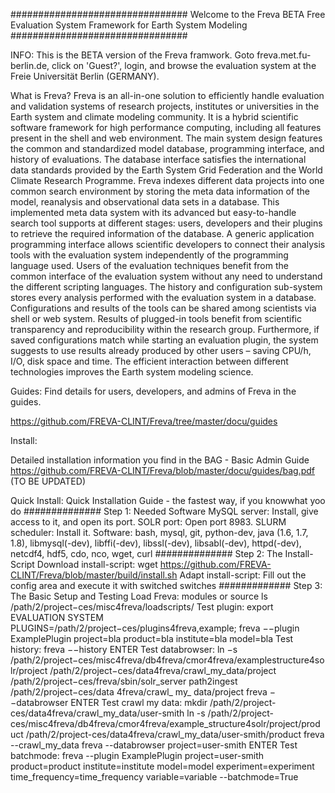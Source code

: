 ################################
Welcome to the Freva BETA
Free Evaluation System Framework for Earth System Modeling
################################

INFO:
This is the BETA version of the Freva framwork. Goto freva.met.fu-berlin.de, click on 'Guest?', login, and browse the evaluation system at the Freie Universität Berlin (GERMANY).

What is Freva?
Freva is an all-in-one solution to efficiently handle evaluation and validation systems of research projects, institutes or universities in the Earth system and climate modeling community. It is a hybrid scientific software framework for high performance computing, including all features present in the shell and web environment. The main system design features the common and standardized model database, programming interface, and history of evaluations. The database interface satisfies the international data standards provided by the Earth System Grid Federation and the World Climate Research Programme. Freva indexes different data projects into one common search environment by storing the meta data information of the model, reanalysis and observational data sets in a database. This implemented meta data system with its advanced but easy-to-handle search tool supports at different stages: users, developers and their plugins to retrieve the required information of the database. A generic application programming interface allows scientific developers to connect their analysis tools with the evaluation system independently of the programming language used. Users of the evaluation techniques benefit from the common interface of the evaluation system without any need to understand the different scripting languages. The history and configuration sub-system stores every analysis performed with the evaluation system in a database. Configurations and results of the tools can be shared among scientists via shell or web system. Results of plugged-in tools benefit from scientific transparency and reproducibility within the research group. Furthermore, if saved configurations match while starting an evaluation plugin, the system suggests to use results already produced by other users – saving CPU/h, I/O, disk space and time. The efficient interaction between different technologies improves the Earth system modeling science.

Guides:
Find details for users, developers, and admins of Freva in the guides.

https://github.com/FREVA-CLINT/Freva/tree/master/docu/guides

Install:

Detailed installation information you find in the BAG - Basic Admin Guide
https://github.com/FREVA-CLINT/Freva/blob/master/docu/guides/bag.pdf
(TO BE UPDATED)

Quick Install:
Quick Installation Guide - the fastest way, if you knowwhat yoo do
##############
Step 1: Needed Software
MySQL server: Install, give access to it, and open its port.
SOLR port: Open port 8983.
SLURM scheduler: Install it.
Software: bash, mysql, git, python-dev, java (1.6, 1.7, 1.8), libmysql(-dev), libffi(-dev),
libssl(-dev), libsabl(-dev), httpd(-dev), netcdf4, hdf5, cdo, nco, wget, curl
##############
Step 2: The Install-Script
Download install-script:
wget https://github.com/FREVA-CLINT/Freva/blob/master/build/install.sh
Adapt install-script: Fill out the config area and execute it with switched switches
#############
Step 3: The Basic Setup and Testing
Load Freva: modules or source
ls /path/2/project−ces/misc4freva/loadscripts/
Test plugin:
export EVALUATION SYSTEM PLUGINS=/path/2/project−ces/plugins4freva,example;
freva −−plugin ExamplePlugin project=bla product=bla institute=bla model=bla
Test history:
freva −−history ENTER
Test databrowser:
ln −s /path/2/project−ces/misc4freva/db4freva/cmor4freva/examplestructure4solr/project /path/2/project−ces/data4freva/crawl_my_data/project
/path/2/project−ces/freva/sbin/solr_server path2ingest /path/2/project−ces/data 4freva/crawl_ my_ data/project
freva −−databrowser ENTER
Test crawl my data:
mkdir /path/2/project-ces/data4freva/crawl_my_data/user-smith
ln -s /path/2/project-ces/misc4freva/db4freva/cmor4freva/example_structure4solr/project/product /path/2/project-ces/data4freva/crawl_my_data/user-smith/product
freva --crawl_my_data 
freva --databrowser project=user-smith ENTER
Test batchmode:
freva --plugin ExamplePlugin project=user-smith product=product institute=institute model=model experiment=experiment time_frequency=time_frequency variable=variable --batchmode=True

